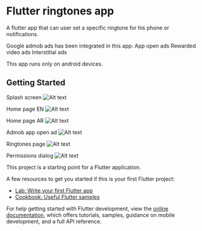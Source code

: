 # Flutter ringtones app

A flutter app that can user set a specific ringtone for his phone or notifications.

Google admob ads has been integrated in this app:
App open ads
Rewarded video ads
Interstitial ads

This app runs only on android devices.

## Getting Started

Splash screen
![Alt text](https://github.com/gommido/flutter_ringtones_app/blob/main/1.png)

Home page EN
![Alt text](https://github.com/gommido/flutter_ringtones_app/blob/main/2.png)

Home page AR
![Alt text](https://github.com/gommido/flutter_ringtones_app/blob/main/3.png)

Admob app open ad
![Alt text](https://github.com/gommido/flutter_ringtones_app/blob/main/4.png)

Ringtones page
![Alt text](https://github.com/gommido/flutter_ringtones_app/blob/main/5.png)

Permissions dialog
![Alt text](https://github.com/gommido/flutter_ringtones_app/blob/main/6.png)


This project is a starting point for a Flutter application.

A few resources to get you started if this is your first Flutter project:

- [Lab: Write your first Flutter app](https://docs.flutter.dev/get-started/codelab)
- [Cookbook: Useful Flutter samples](https://docs.flutter.dev/cookbook)

For help getting started with Flutter development, view the
[online documentation](https://docs.flutter.dev/), which offers tutorials,
samples, guidance on mobile development, and a full API reference.
